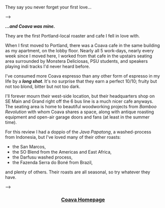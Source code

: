 <!--
where: Portland, OR
layout: post
title: Coava - 10/10
permalink: /coava
cat: coffee
-->

They say you never forget your first love...

-->

***...and Coava was mine.***

They are the first Portland-local roaster and cafe I fell in love with.

When I first moved to Portland, there was a Coava cafe in the same building as my apartment, on the lobby floor.
Nearly all 5 work-days, nearly every week since I moved here, I worked from that cafe in the upstairs seating area surrounded by Monstera Deliciosas, PSU students, and speakers playing indi tracks I'd never heard before.

I've consumed more Coava espresso than any other form of espresso in my life by a ***long shot***.
It's no surprise that they earn a perfect 10/10; fruity but not too blond, bitter but not too dark.

I'll forever mourn their west-side location, but their headquarters shop on SE Main and Grand right off the 6 bus line is a much nicer cafe anyways.
The seating area is home to beautiful woodworking projects from *Bamboo Revolution* with whom Coava shares a space, along with antique roasting equipment and open-air garage doors and fans (at least in the summer time).

For this review I had a doppio of the *Java Papatong*, a washed-process from Indonesia, but I've loved many of their other roasts:

- the San Marcos,
- the SO Blend from the Americas and East Africa,
- the Darfusu washed process,
- the Fazenda Serra do Boné from Brazil,

and plenty of others. Their roasts are all seasonal, so try whatever they have.

-->

<center>
    <h3>
       <a href="https://coavacoffee.com" target="blank">Coava Homepage</a> 
    </h3>
</center>
